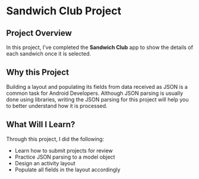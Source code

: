 # Sandwich Club Project

## Project Overview
In this project, I've completed the **Sandwich Club** app to
show the details of each sandwich once it is selected.

## Why this Project

Building a layout and populating its fields from data received as JSON
is a common task for Android Developers. Although JSON parsing is usually
done using libraries, writing the JSON parsing for  this project will
help you to better understand how it is processed.

## What Will I Learn?
Through this project, I did the following:
- Learn how to submit projects for review
- Practice JSON parsing to a model object
- Design an activity layout
- Populate all fields in the layout accordingly

